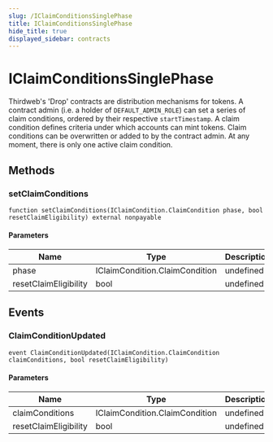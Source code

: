 ```yaml
---
slug: /IClaimConditionsSinglePhase
title: IClaimConditionsSinglePhase
hide_title: true
displayed_sidebar: contracts
---
```


# IClaimConditionsSinglePhase

Thirdweb&#39;s &#39;Drop&#39; contracts are distribution mechanisms for tokens. A contract admin (i.e. a holder of `DEFAULT_ADMIN_ROLE`) can set a series of claim conditions, ordered by their respective `startTimestamp`. A claim condition defines criteria under which accounts can mint tokens. Claim conditions can be overwritten or added to by the contract admin. At any moment, there is only one active claim condition.

## Methods

### setClaimConditions

```solidity
function setClaimConditions(IClaimCondition.ClaimCondition phase, bool resetClaimEligibility) external nonpayable
```

#### Parameters

| Name                  | Type                           | Description |
| --------------------- | ------------------------------ | ----------- |
| phase                 | IClaimCondition.ClaimCondition | undefined   |
| resetClaimEligibility | bool                           | undefined   |

## Events

### ClaimConditionUpdated

```solidity
event ClaimConditionUpdated(IClaimCondition.ClaimCondition claimConditions, bool resetClaimEligibility)
```

#### Parameters

| Name                  | Type                           | Description |
| --------------------- | ------------------------------ | ----------- |
| claimConditions       | IClaimCondition.ClaimCondition | undefined   |
| resetClaimEligibility | bool                           | undefined   |
